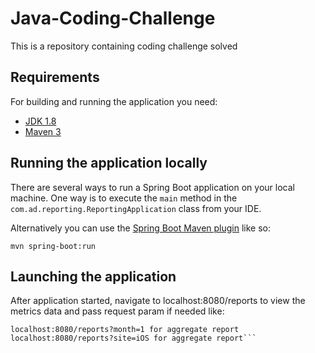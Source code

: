 # Java-Coding-Challenge
This is a repository containing coding challenge solved

## Requirements

For building and running the application you need:

- [JDK 1.8](http://www.oracle.com/technetwork/java/javase/downloads/jdk8-downloads-2133151.html)
- [Maven 3](https://maven.apache.org)

## Running the application locally

There are several ways to run a Spring Boot application on your local machine. One way is to execute the `main` method in the `com.ad.reporting.ReportingApplication` class from your IDE.

Alternatively you can use the [Spring Boot Maven plugin](https://docs.spring.io/spring-boot/docs/current/reference/html/build-tool-plugins-maven-plugin.html) like so:

```shell
mvn spring-boot:run
```

## Launching the application
After application started, navigate to localhost:8080/reports to view the metrics data and pass request param if needed like: 
```localhost:8080/reports?month=1&site=iOS
localhost:8080/reports?month=1 for aggregate report
localhost:8080/reports?site=iOS for aggregate report```



